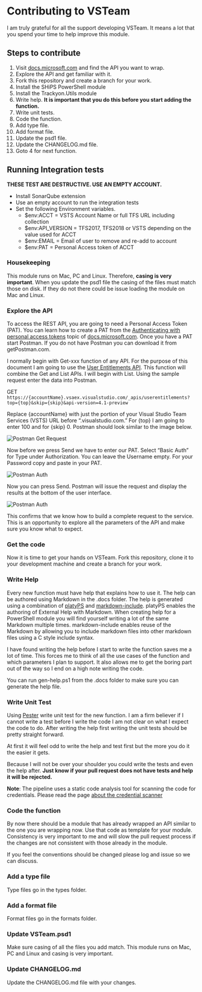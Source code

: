 # Contributing to VSTeam

I am truly grateful for all the support developing VSTeam. It means a lot that you spend your time to help improve this module.

## Steps to contribute

1. Visit [docs.microsoft.com](http://cda.ms/4j) and find the API you want to wrap.
2. Explore the API and get familiar with it.
3. Fork this repository and create a branch for your work.
4. Install the SHiPS PowerShell module
5. Install the Trackyon.Utils module
6. Write help. **It is important that you do this before you start adding the function.**
7. Write unit tests.
8. Code the function.
9. Add type file.
10. Add format file.
11. Update the psd1 file.
12. Update the CHANGELOG.md file.
13. Goto 4 for next function.

## Running Integration tests

**THESE TEST ARE DESTRUCTIVE. USE AN EMPTY ACCOUNT.**

- Install SonarQube extension
- Use an empty account to run the integration tests
- Set the following Environment variables.
  - $env:ACCT = VSTS Account Name or full TFS URL including collection
  - $env:API_VERSION = TFS2017, TFS2018 or VSTS depending on the value used for ACCT
  - $env:EMAIL = Email of user to remove and re-add to account
  - $env:PAT = Personal Access token of ACCT

### Housekeeping

This module runs on Mac, PC and Linux. Therefore, **casing is very important**.  When you update the psd1 file the casing of the files must match those on disk. If they do not there could be issue loading the module on Mac and Linux.

### Explore the API

To access the REST API, you are going to need a Personal Access Token (PAT). You can learn how to create a PAT from the [Authenticating with personal access tokens](http://cda.ms/4k) topic of [docs.microsoft.com](http://cda.ms/4k). Once you have a PAT start Postman. If you do not have Postman you can download it from getPostman.com.

I normally begin with Get-xxx function of any API. For the purpose of this document I am going to use the [User Entitlements API](http://cda.ms/4m). This function will combine the Get and List APIs.  I will begin with List. Using the sample request enter the data into Postman.

GET `https://{accountName}.vsaex.visualstudio.com/_apis/userentitlements?top={top}&skip={skip}&api-version=4.1-preview`

Replace {accountName} with just the portion of your Visual Studio Team Services (VSTS) URL before “.visualstudio.com.” For {top} I am going to enter 100 and for {skip} 0. Postman should look similar to the image below.

![Postman Get Request](images/contributing_postmanGet.png)

Now before we press Send we have to enter our PAT. Select “Basic Auth” for Type under Authorization. You can leave the Username empty. For your Password copy and paste in your PAT.

![Postman Auth](images/contributing_postmanAuth.png)

Now you can press Send. Postman will issue the request and display the results at the bottom of the user interface.

![Postman Auth](images/contributing_postmanResponse.png)

This confirms that we know how to build a complete request to the service. This is an opportunity to explore all the parameters of the API and make sure you know what to expect.

### Get the code

Now it is time to get your hands on VSTeam. Fork this repository, clone it to your development machine and create a branch for your work.

### Write Help

Every new function must have help that explains how to use it. The help can be authored using Markdown in the .docs folder. The help is generated using a combination of [platyPS](https://github.com/PowerShell/platyPS) and [markdown-include](https://github.com/sethen/markdown-include). platyPS enables the authoring of External Help with Markdown.  When creating help for a PowerShell module you will find yourself writing a lot of the same Markdown multiple times. markdown-include enables reuse of the Markdown by allowing you to include markdown files into other markdown files using a C style include syntax.

I have found writing the help before I start to write the function saves me a lot of time. This forces me to think of all the use cases of the function and which parameters I plan to support. It also allows me to get the boring part out of the way so I end on a high note writing the code.

You can run gen-help.ps1 from the .docs folder to make sure you can generate the help file.

### Write Unit Test

Using [Pester](https://github.com/pester/Pester) write unit test for the new function. I am a firm believer if I cannot write a test before I write the code I am not clear on what I expect the code to do. After writing the help first writing the unit tests should be pretty straight forward.

At first it will feel odd to write the help and test first but the more you do it the easier it gets.

Because I will not be over your shoulder you could write the tests and even the help after. **Just know if your pull request does not have tests and help it will be rejected.**

**Note**: The pipeline uses a static code analysis tool for scanning the code for credentials. Please read the page [about the credential scanner](../build/CredScanTask.md)

### Code the function

By now there should be a module that has already wrapped an API similar to the one you are wrapping now. Use that code as template for your module. Consistency is very important to me and will slow the pull request process if the changes are not consistent with those already in the module.

If you feel the conventions should be changed please log and issue so we can discuss.

### Add a type file

Type files go in the types folder.

### Add a format file

Format files go in the formats folder.

### Update VSTeam.psd1

Make sure casing of all the files you add match. This module runs on Mac, PC and Linux and casing is very important.

### Update CHANGELOG.md

Update the CHANGELOG.md file with your changes.

